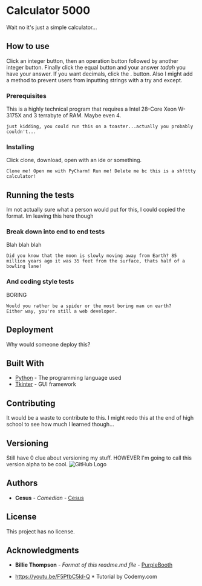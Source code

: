 # Calculator 5000

Wait no it's just a simple calculator...

## How to use

Click an integer button, then an operation button followed by another integer button. Finally click the equal button and your answer *tadah* you have your answer. If you want decimals, click the . button. Also I might add a method to prevent users from inputting strings with a try and except.

### Prerequisites

This is a highly technical program that requires a Intel 28-Core Xeon W-3175X and 3 terrabyte of RAM. Maybe even 4.

```
just kidding, you could run this on a toaster...actually you probably couldn't...
```

### Installing

Click clone, download, open with an ide or something.

```
Clone me! Open me with PyCharm! Run me! Delete me bc this is a sh!ttty calculator!
```

## Running the tests

Im not actually sure what a person would put for this, I could copied the format. Im leaving this here though

### Break down into end to end tests

Blah blah blah

```
Did you know that the moon is slowly moving away from Earth? 85 million years ago it was 35 feet from the surface, thats half of a bowling lane!
```

### And coding style tests

BORING

```
Would you rather be a spider or the most boring man on earth?
Either way, you're still a web developer.
```

## Deployment

Why would someone deploy this?

## Built With

* [Python](https://docs.python.org/3/) - The programming language used
* [Tkinter](https://docs.python.org/2/library/tkinter.html) - GUI framework

## Contributing

It would be a waste to contribute to this. I might redo this at the end of high school to see how much I learned though...

## Versioning

Still have 0 clue about versioning my stuff. HOWEVER I'm going to call this version alpha to be cool. ![GitHub Logo](https://www.google.com/url?sa=i&source=images&cd=&ved=2ahUKEwjC9d6b-pTkAhW2HzQIHeDvAEQQjRx6BAgBEAQ&url=https%3A%2F%2Femojipedia.org%2Fsmiling-face-with-sunglasses%2F&psig=AOvVaw3T5VR9XKYRslZ-CmlJzdNf&ust=1566510958165503)

## Authors

* **Cesus** - *Comedian* - [Cesus](https://github.com/Cesus)

## License

This project has no license.

## Acknowledgments

* **Billie Thompson** - *Format of this readme.md file* - [PurpleBooth](https://github.com/PurpleBooth)

* https://youtu.be/F5PfbC5ld-Q * Tutorial by Codemy.com
